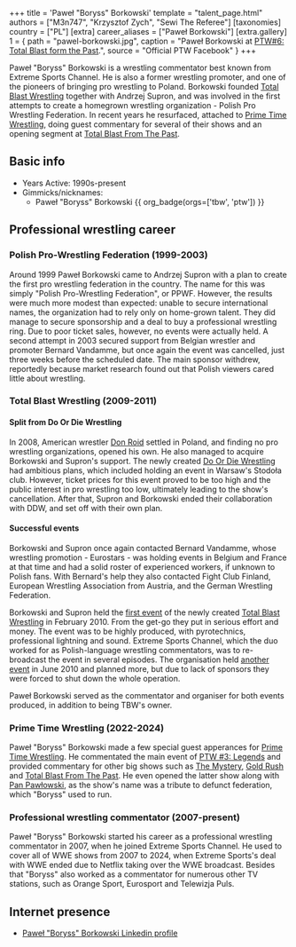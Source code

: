 +++
title = 'Paweł "Boryss" Borkowski'
template = "talent_page.html"
authors = ["M3n747", "Krzysztof Zych", "Sewi The Referee"]
[taxonomies]
country = ["PL"]
[extra]
career_aliases = ["Paweł Borkowski"]
[extra.gallery]
1 = { path = "pawel-borkowski.jpg", caption = "Paweł Borkowski at [PTW#6: Total Blast form the Past](@/e/ptw/2024-05-11-ptw-6.md).", source = "Official PTW Facebook" }
+++


Paweł "Boryss" Borkowski is a wrestling commentator best known from Extreme Sports Channel. He is also a former wrestling promoter, and one of the pioneers of bringing pro wrestling to Poland. Borkowski founded [Total Blast Wrestling](@/o/tbw.md) together with Andrzej Supron, and was involved in the first attempts to create a homegrown wrestling organization - Polish Pro Wrestling Federation.
In recent years he resurfaced, attached to [Prime Time Wrestling](@/o/ptw.md), doing guest commentary for several of their shows and an opening segment at [Total Blast From The Past](@/e/ptw/2024-05-11-ptw-6.md).

## Basic info

* Years Active: 1990s-present
* Gimmicks/nicknames:
  - Paweł "Boryss" Borkowski {{ org_badge(orgs=['tbw', 'ptw']) }}
 
## Professional wrestling career

### Polish Pro-Wrestling Federation (1999-2003)

Around 1999 Paweł Borkowski came to Andrzej Supron with a plan to create the first pro wrestling federation in the country. The name for this was simply "Polish Pro-Wrestling Federation", or PPWF. However, the results were much more modest than expected: unable to secure international names, the organization had to rely only on home-grown talent. They did manage to secure sponsorship and a deal to buy a professional wrestling ring. Due to poor ticket sales, however, no events were actually held. A second attempt in 2003 secured support from Belgian wrestler and promoter Bernard Vandamme, but once again the event was cancelled, just three weeks before the scheduled date. The main sponsor withdrew, reportedly because market research found out that Polish viewers cared little about wrestling.

### Total Blast Wrestling (2009-2011)

#### Split from Do Or Die Wrestling

In 2008, American wrestler [Don Roid](@/w/don-roid.md) settled in Poland, and finding no pro wrestling organizations, opened his own. He also managed to acquire Borkowski and Supron's support. The newly created [Do Or Die Wrestling](@/o/ddw.md) had ambitious plans, which included holding an event in Warsaw's Stodoła club. However, ticket prices for this event proved to be too high and the public interest in pro wrestling too low, ultimately leading to the show's cancellation. After that, Supron and Borkowski ended their collaboration with DDW, and set off with their own plan.

#### Successful events

Borkowski and Supron once again contacted Bernard Vandamme, whose wrestling promotion - Eurostars - was holding events in Belgium and France at that time and had a solid roster of experienced workers, if unknown to Polish fans. With Bernard's help they also contacted Fight Club Finland, European Wrestling Association from Austria, and the German Wrestling Federation.

Borkowski and Supron held the [first event](@/e/tbw/2010-02-27-tbw-1.md) of the newly created [Total Blast Wrestling](@/o/tbw.md) in February 2010. From the get-go they put in serious effort and money. The event was to be highly produced, with pyrotechnics, professional lightning and sound. Extreme Sports Channel, which the duo worked for as Polish-language wrestling commentators, was to re-broadcast the event in several episodes. The organisation held [another event](@/e/tbw/2010-06-05-tbw-2.md) in June 2010 and planned more, but due to lack of sponsors they were forced to shut down the whole operation.

Paweł Borkowski served as the commentator and organiser for both events produced, in addition to being TBW's owner.

### Prime Time Wrestling (2022-2024)

Paweł "Boryss" Borkowski made a few special guest apperances for [Prime Time Wrestling](@/o/ptw.md). He commentated the main event of [PTW #3: Legends](@/e/ptw/2022-11-26-ptw-3-legends.md) and provided commentary for other big shows such as [The Mystery](@/e/ptw/2023-06-25-ptw-4-mystery.md), [Gold Rush](@/e/ptw/2024-02-03-ptw-5-gold-rush.md) and [Total Blast From The Past](@/e/ptw/2024-05-11-ptw-6.md). He even opened the latter show along with [Pan Pawłowski](@/w/pan-pawlowski.md), as the show's name was a tribute to defunct federation, which "Boryss" used to run.

### Professional wrestling commentator (2007-present)

Paweł "Boryss" Borkowski started his career as a professional wrestling commentator in 2007, when he joined Extreme Sports Channel. He used to cover all of WWE shows from 2007 to 2024, when Extreme Sports's deal with WWE ended due to Netflix taking over the WWE broadcast.
Besides that "Boryss" also worked as a commentator for numerous other TV stations, such as Orange Sport, Eurosport and Telewizja Puls.

## Internet presence

- [Paweł "Boryss" Borkowski Linkedin profile](https://pl.linkedin.com/in/pawe%C5%82-borkowski-7bba6511a)
